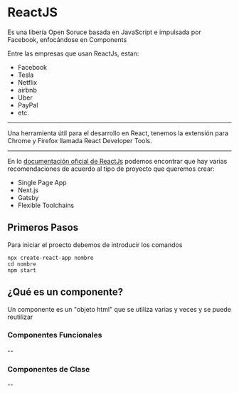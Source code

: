 # ReactJS

Es una libería Open Soruce basada en JavaScript e impulsada por Facebook, enfocándose en Components

Entre las empresas que usan ReactJs, estan:

- Facebook
- Tesla
- Netflix
- airbnb
- Uber
- PayPal
- etc.

---

Una herramienta útil para el desarrollo en React, tenemos la extensión para Chrome y Firefox llamada React Developer Tools.

----

En lo [documentación oficial de ReactJs](https://reactjs.org/docs/getting-started.html) podemos encontrar que hay varias recomendaciones de acuerdo al tipo de proyecto que queremos crear:

- Single Page App
- Next.js 
- Gatsby
- Flexible Toolchains



## Primeros Pasos

Para iniciar el proecto debemos de introducir los comandos 

```shell
npx create-react-app nombre
cd nombre
npm start
```



## ¿Qué es un componente?

Un componente es un "objeto html" que se utiliza varias y veces y se puede reutilizar

### Componentes Funcionales

--

### Componentes de Clase

--

